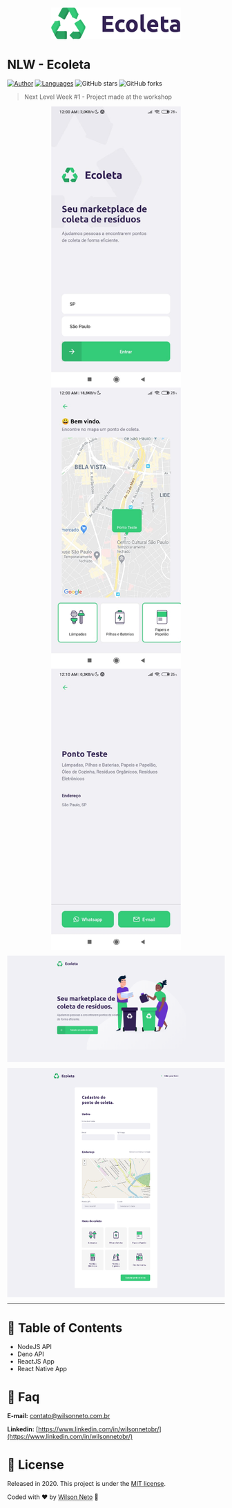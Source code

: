<p align="center">
   <img src=".github/logo.svg" width="300"/>
</p>

# NLW - Ecoleta


[![Author](https://img.shields.io/badge/author-WilsonNetoDev-AD1256?style=flat-square)](https://github.com/wilsonneto-dev)
[![Languages](https://img.shields.io/github/languages/count/wilsonneto-dev/Rocketseat_NextLevelWeek1?color=%23AD1256&style=flat-square)](#)
![GitHub stars](https://img.shields.io/github/stars/wilsonneto-dev/Rocketseat_NextLevelWeek1?style=flat-square)
![GitHub forks](https://img.shields.io/github/forks/wilsonneto-dev/Rocketseat_NextLevelWeek1?style=flat-square)

> Next Level Week #1 - Project made at the workshop

<p align="center">
  <img align="center" src=".github/mob-home.jpg" alt="App Home" width="300" border="0">
  <img align="center" src=".github/mob-list.jpg" alt="App Home" width="300" border="0">
  <img align="center" src=".github/mob-details.jpg" alt="App Home" width="300" border="0">
</p>
<p align="center">
  <img align="center" src=".github/web-home.png" alt="App Home" width="750" border="0">
</p>
<p align="center">
  <img align="center" src=".github/web-register.png" alt="App Home" width="750" border="0">
</p>

---

# :pushpin: Table of Contents

* NodeJS API
* Deno API
* ReactJS App
* React Native App


# :postbox: Faq

**E-mail:** contato@wilsonneto.com.br

**Linkedin:** [https://www.linkedin.com/in/wilsonnetobr/](https://www.linkedin.com/in/wilsonnetobr/)

# :closed_book: License

Released in 2020.
This project is under the [MIT license](https://opensource.org/licenses/MIT).

Coded with :heart: by [Wilson Neto](https://github.com/wilsonneto-dev) 🚀
